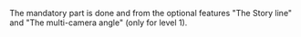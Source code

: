 The mandatory part is done and from the optional features "The Story line" and "The multi-camera angle" (only for level 1).
